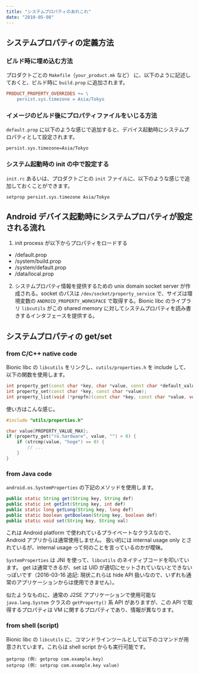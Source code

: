 ```yaml
---
title: "システムプロパティのあれこれ"
date: "2010-05-08"
---
```


システムプロパティの定義方法
----

### ビルド時に埋め込む方法

プロダクトごとの `Makefile`（`your_product.mk` など） に、以下のように記述しておくと、ビルド時に `build.prop` に追加されます。

```makefile
PRODUCT_PROPERTY_OVERRIDES += \
    persist.sys.timezone = Asia/Tokyo
```

### イメージのビルド後にプロパティファイルをいじる方法

`default.prop` に以下のような感じで追加すると、デバイス起動時にシステムプロパティとして設定されます。

```
persist.sys.timezone=Asia/Tokyo
```

### システム起動時の init の中で設定する

`init.rc` あるいは、プロダクトごとの `init` ファイルに、以下のような感じで追加しておくことができます。

```
setprop persist.sys.timezone Asia/Tokyo
```


Android デバイス起動時にシステムプロパティが設定される流れ
----

1. init process が以下からプロパティをロードする 
  - /default.prop
  - /system/build.prop
  - /system/default.prop
  - /data/local.prop
2. システムプロパティ情報を提供するための unix domain socket server が作成される。socket のパスは `/dev/socket/property_service` で、サイズは環境変数の `ANDROID_PROPERTY_WORKSPACE` で取得する。Bionic libc のライブラリ `libcutils` がこの shared memory に対してシステムプロパティを読み書きするインタフェースを提供する。


システムプロパティの get/set
----

### from C/C++ native code

Bionic libc の `libcutils` をリンクし、`cutils/properties.h` を include して、以下の関数を使用します。

```cpp
int property_get(const char *key, char *value, const char *default_value);
int property_set(const char *key, const char *value);
int property_list(void (*propfn)(const char *key, const char *value, void *cookie), void *cookie);
```

使い方はこんな感じ。

```cpp
#include "utils/properties.h"

char value[PROPERTY_VALUE_MAX];
if (property_get("ro.hardware", value, "") > 0) {
    if (strcmp(value, "hoge") == 0) {
        // ...
    }
}
```

### from Java code

`android.os.SystemProperties` の下記のメソッドを使用します。

```java
public static String get(String key, String def)
public static int getInt(String key, int def)
public static long getLong(String key, long def)
public static boolean getBoolean(String key, boolean def)
public static void set(String key, String val)
```

これは Android platform で使われているプライベートなクラスなので、Android アプリからは通常使用しません。
扱い的には internal usage only とされているが、internal usage って何のことを言っているのかが曖昧。

`SystemProperties` は JNI を使って、`libcutils` のネイティブコードを叩いています。
get は通常できるが、set は UID が適切にセットされていないとできないっぽいです（2016-03-16 追記: 現状これらは hide API 扱いなので、いずれも通常のアプリケーションからは使用できません）。

似たようなものに、通常の J2SE アプリケーションで使用可能な `java.lang.System` クラスの `getProperty()` 系 API がありますが、この API で取得するプロパティは VM に関するプロパティであり、情報が異なります。

### from shell (script)

Bionic libc の `libcutils` に、コマンドラインツールとして以下のコマンドが用意されています。これらは shell script からも実行可能です。

```
getprop (例: getprop com.example.key)
setprop (例: setprop com.example.key value)
```

